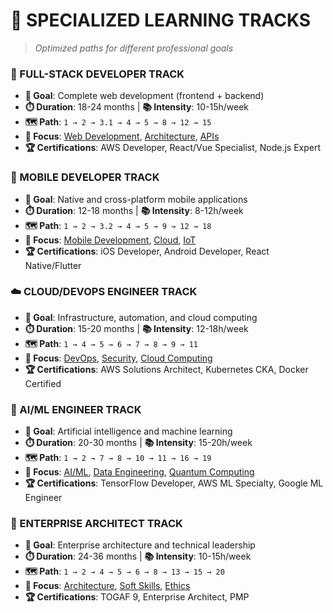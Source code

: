 # 🎯 SPECIALIZED LEARNING TRACKS

> *Optimized paths for different professional goals*

### 🚀 FULL-STACK DEVELOPER TRACK
- **🎯 Goal**: Complete web development (frontend + backend)
- **⏱️ Duration**: 18-24 months | **📚 Intensity**: 10-15h/week
- **🗺️ Path**: `1 → 2 → 3.1 → 4 → 5 → 8 → 12 → 15`
- **📄 Focus**: [Web Development](./03-Software-Development/3.1-Full-Stack-Web.md), [Architecture](./04-Architecture/), [APIs](./15-APIs/)
- **🏆 Certifications**: AWS Developer, React/Vue Specialist, Node.js Expert

### 📱 MOBILE DEVELOPER TRACK
- **🎯 Goal**: Native and cross-platform mobile applications
- **⏱️ Duration**: 12-18 months | **📚 Intensity**: 8-12h/week
- **🗺️ Path**: `1 → 2 → 3.2 → 4 → 5 → 9 → 12 → 18`
- **📄 Focus**: [Mobile Development](./03-Software-Development/3.2-Mobile-Development.md), [Cloud](./09-Cloud-Computing/), [IoT](./18-IoT-Edge/)
- **🏆 Certifications**: iOS Developer, Android Developer, React Native/Flutter

### ☁️ CLOUD/DEVOPS ENGINEER TRACK
- **🎯 Goal**: Infrastructure, automation, and cloud computing
- **⏱️ Duration**: 15-20 months | **📚 Intensity**: 12-18h/week
- **🗺️ Path**: `1 → 4 → 5 → 6 → 7 → 8 → 9 → 11`
- **📄 Focus**: [DevOps](./05-DevOps/), [Security](./06-Security/), [Cloud Computing](./09-Cloud-Computing/)
- **🏆 Certifications**: AWS Solutions Architect, Kubernetes CKA, Docker Certified

### 🤖 AI/ML ENGINEER TRACK
- **🎯 Goal**: Artificial intelligence and machine learning
- **⏱️ Duration**: 20-30 months | **📚 Intensity**: 15-20h/week
- **🗺️ Path**: `1 → 2 → 7 → 8 → 10 → 11 → 16 → 19`
- **📄 Focus**: [AI/ML](./10-AI-ML/), [Data Engineering](./16-Data-Engineering/), [Quantum Computing](./19-Quantum-Computing/)
- **🏆 Certifications**: TensorFlow Developer, AWS ML Specialty, Google ML Engineer

### 🏢 ENTERPRISE ARCHITECT TRACK
- **🎯 Goal**: Enterprise architecture and technical leadership
- **⏱️ Duration**: 24-36 months | **📚 Intensity**: 10-15h/week
- **🗺️ Path**: `1 → 2 → 4 → 5 → 6 → 8 → 13 → 15 → 20`
- **📄 Focus**: [Architecture](./04-Architecture/), [Soft Skills](./13-Soft-Skills/), [Ethics](./20-Ethics-Legislation/)
- **🏆 Certifications**: TOGAF 9, Enterprise Architect, PMP
